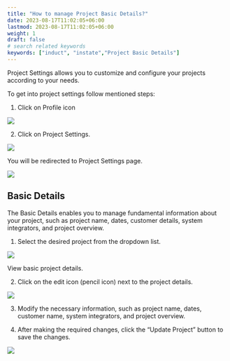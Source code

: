 ```yaml
---
title: "How to manage Project Basic Details?"
date: 2023-08-17T11:02:05+06:00
lastmod: 2023-08-17T11:02:05+06:00
weight: 1
draft: false
# search related keywords
keywords: ["induct", "instate","Project Basic Details"]
---
```

Project Settings allows you to customize and configure your projects according to your needs.

To get into project settings follow mentioned steps:

1.	Click on Profile icon

![](https://storage.googleapis.com/ktern-public-files/product-documentation/Digital%20Projects/Project%20Settings/1_Profile_Icon.png)

2.	Click on Project Settings.

![](https://storage.googleapis.com/ktern-public-files/product-documentation/Digital%20Projects/Project%20Settings/2_Project_settings.png)

You will be redirected to Project Settings page.

![](https://storage.googleapis.com/ktern-public-files/product-documentation/Digital%20Projects/Project%20Settings/3_ProjectSettingsPage.png)
<br>

## Basic Details

The Basic Details enables you to manage fundamental information about your project, such as project name, dates, customer details, system integrators, and project overview.


1.	Select the desired project from the dropdown list. 

![](https://storage.googleapis.com/ktern-public-files/product-documentation/Digital%20Projects/Project%20Settings/4_Basic_Details_SelectProject.png)

View basic project details.

2.	Click on the edit icon (pencil icon) next to the project details. 

![](https://storage.googleapis.com/ktern-public-files/product-documentation/Digital%20Projects/Project%20Settings/5_basic_Details_Edit.png)

3.	Modify the necessary information, such as project name, dates, customer name, system integrators, and project overview. 

4.	After making the required changes, click the “Update Project” button to save the changes.

![](https://storage.googleapis.com/ktern-public-files/product-documentation/Digital%20Projects/Project%20Settings/6_Basic_Details_Update.png)




